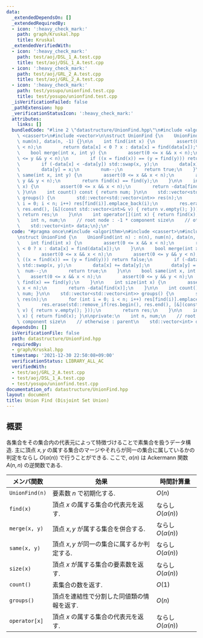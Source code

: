 ```yaml
---
data:
  _extendedDependsOn: []
  _extendedRequiredBy:
  - icon: ':heavy_check_mark:'
    path: graph/Kruskal.hpp
    title: Kruskal
  _extendedVerifiedWith:
  - icon: ':heavy_check_mark:'
    path: test/aoj/DSL_1_A.test.cpp
    title: test/aoj/DSL_1_A.test.cpp
  - icon: ':heavy_check_mark:'
    path: test/aoj/GRL_2_A.test.cpp
    title: test/aoj/GRL_2_A.test.cpp
  - icon: ':heavy_check_mark:'
    path: test/yosupo/unionfind.test.cpp
    title: test/yosupo/unionfind.test.cpp
  _isVerificationFailed: false
  _pathExtension: hpp
  _verificationStatusIcon: ':heavy_check_mark:'
  attributes:
    links: []
  bundledCode: "#line 2 \"datastructure/UnionFind.hpp\"\n#include <algorithm>\n#include\
    \ <cassert>\n#include <vector>\n\nstruct UnionFind {\n    UnionFind(int n) : n(n),\
    \ num(n), data(n, -1) {}\n\n    int find(int x) {\n        assert(0 <= x && x\
    \ < n);\n        return data[x] < 0 ? x : data[x] = find(data[x]);\n    }\n\n\
    \    bool merge(int x, int y) {\n        assert(0 <= x && x < n);\n        assert(0\
    \ <= y && y < n);\n        if ((x = find(x)) == (y = find(y))) return false;\n\
    \        if (-data[x] < -data[y]) std::swap(x, y);\n        data[x] += data[y];\n\
    \        data[y] = x;\n        num--;\n        return true;\n    }\n\n    bool\
    \ same(int x, int y) {\n        assert(0 <= x && x < n);\n        assert(0 <=\
    \ y && y < n);\n        return find(x) == find(y);\n    }\n\n    int size(int\
    \ x) {\n        assert(0 <= x && x < n);\n        return -data[find(x)];\n   \
    \ }\n\n    int count() const { return num; }\n\n    std::vector<std::vector<int>>\
    \ groups() {\n        std::vector<std::vector<int>> res(n);\n        for (int\
    \ i = 0; i < n; i++) res[find(i)].emplace_back(i);\n        res.erase(std::remove_if(res.begin(),\
    \ res.end(), [&](const std::vector<int>& v) { return v.empty(); }));\n       \
    \ return res;\n    }\n\n    int operator[](int x) { return find(x); }\n\nprivate:\n\
    \    int n, num;\n    // root node : -1 * component size\n    // otherwise : parent\n\
    \    std::vector<int> data;\n};\n"
  code: "#pragma once\n#include <algorithm>\n#include <cassert>\n#include <vector>\n\
    \nstruct UnionFind {\n    UnionFind(int n) : n(n), num(n), data(n, -1) {}\n\n\
    \    int find(int x) {\n        assert(0 <= x && x < n);\n        return data[x]\
    \ < 0 ? x : data[x] = find(data[x]);\n    }\n\n    bool merge(int x, int y) {\n\
    \        assert(0 <= x && x < n);\n        assert(0 <= y && y < n);\n        if\
    \ ((x = find(x)) == (y = find(y))) return false;\n        if (-data[x] < -data[y])\
    \ std::swap(x, y);\n        data[x] += data[y];\n        data[y] = x;\n      \
    \  num--;\n        return true;\n    }\n\n    bool same(int x, int y) {\n    \
    \    assert(0 <= x && x < n);\n        assert(0 <= y && y < n);\n        return\
    \ find(x) == find(y);\n    }\n\n    int size(int x) {\n        assert(0 <= x &&\
    \ x < n);\n        return -data[find(x)];\n    }\n\n    int count() const { return\
    \ num; }\n\n    std::vector<std::vector<int>> groups() {\n        std::vector<std::vector<int>>\
    \ res(n);\n        for (int i = 0; i < n; i++) res[find(i)].emplace_back(i);\n\
    \        res.erase(std::remove_if(res.begin(), res.end(), [&](const std::vector<int>&\
    \ v) { return v.empty(); }));\n        return res;\n    }\n\n    int operator[](int\
    \ x) { return find(x); }\n\nprivate:\n    int n, num;\n    // root node : -1 *\
    \ component size\n    // otherwise : parent\n    std::vector<int> data;\n};\n"
  dependsOn: []
  isVerificationFile: false
  path: datastructure/UnionFind.hpp
  requiredBy:
  - graph/Kruskal.hpp
  timestamp: '2021-12-30 22:50:08+09:00'
  verificationStatus: LIBRARY_ALL_AC
  verifiedWith:
  - test/aoj/GRL_2_A.test.cpp
  - test/aoj/DSL_1_A.test.cpp
  - test/yosupo/unionfind.test.cpp
documentation_of: datastructure/UnionFind.hpp
layout: document
title: Union Find (Disjoint Set Union)
---
```


## 概要
各集合をその集合内の代表元によって特徴づけることで素集合を扱うデータ構造. 主に頂点 $x, y$ の属する集合のマージやそれらが同一の集合に属しているかの判定をならし $O(\alpha(n))$ で行うことができる. ここで, $\alpha(n)$ は Ackermann 関数 $A(n, n)$ の逆関数である.

| メンバ関数     | 効果                                        | 時間計算量            |
| -------------- | ------------------------------------------- | --------------------- |
| `UnionFind(n)` | 要素数 $n$ で初期化する.                    | $O(n)$                |
| `find(x)`      | 頂点 $x$ の属する集合の代表元を返す.        | ならし $O(\alpha(n))$ |
| `merge(x, y)`  | 頂点 $x, y$ が属する集合を併合する.         | ならし $O(\alpha(n))$ |
| `same(x, y)`   | 頂点 $x, y$ が同一の集合に属するか判定する. | ならし $O(\alpha(n))$ |
| `size(x)`      | 頂点 $x$ が属する集合の要素数を返す.        | ならし $O(\alpha(n))$ |
| `count()`      | 素集合の数を返す.                           | $O(1)$                |
| `groups()`     | 頂点を連結性で分割した同値類の情報を返す.   | $O(n)$                |
| `operator[x]`  | 頂点 $x$ の属する集合の代表元を返す.        | ならし $O(\alpha(n))$ |
